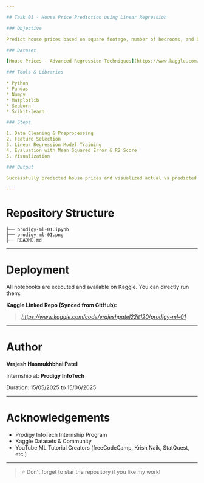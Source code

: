 ```yaml
---

## Task 01 - House Price Prediction using Linear Regression

### Objective

Predict house prices based on square footage, number of bedrooms, and bathrooms using Linear Regression.

### Dataset

[House Prices - Advanced Regression Techniques](https://www.kaggle.com/c/house-prices-advanced-regression-techniques/data)

### Tools & Libraries

* Python
* Pandas
* Numpy
* Matplotlib
* Seaborn
* Scikit-learn

### Steps

1. Data Cleaning & Preprocessing
2. Feature Selection
3. Linear Regression Model Training
4. Evaluation with Mean Squared Error & R2 Score
5. Visualization

### Output

Successfully predicted house prices and visualized actual vs predicted prices.

---
```


# Repository Structure 

```
├── prodigy-ml-01.ipynb
├── prodigy-ml-01.png
├── README.md 
```

---

# Deployment

All notebooks are executed and available on Kaggle. You can directly run them:

**Kaggle Linked Repo (Synced from GitHub):**

> *https://www.kaggle.com/code/vrajeshpatel22it120/prodigy-ml-01*

---

# Author

**Vrajesh Hasmukhbhai Patel**

Internship at: **Prodigy InfoTech**

Duration: 15/05/2025 to 15/06/2025

---

# Acknowledgements

* Prodigy InfoTech Internship Program
* Kaggle Datasets & Community
* YouTube ML Tutorial Creators (freeCodeCamp, Krish Naik, StatQuest, etc.)

---

> ⭐ Don't forget to star the repository if you like my work!
